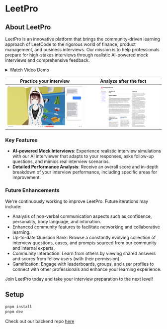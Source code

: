 # LeetPro

## About LeetPro

LeetPro is an innovative platform that brings the community-driven learning approach of LeetCode to the rigorous world of finance, product management, and business interviews. Our mission is to help professionals prepare for high-stakes interviews through realistic AI-powered mock interviews and comprehensive feedback.

<details>
  <summary> Watch Video Demo </summary>


https://github.com/user-attachments/assets/2735b1a0-23cc-469a-acef-0dda410cc6af



</details>

| Practice your Interview                                | Analyze after the fact                               |
| ------------------------------------------------------ | ---------------------------------------------------- |
| ![Interview Screenshot](media/interviewScreenshot.png) | ![Analysis Screenshot](media/analysisScreenshot.png) |

### Key Features

- **AI-powered Mock Interviews**: Experience realistic interview simulations with our AI interviewer that adapts to your responses, asks follow-up questions, and mimics real interview scenarios.
- **Detailed Performance Analysis**: Receive an overall score and in-depth breakdown of your interview performance, including specific areas for improvement.

### Future Enhancements

We're continuously working to improve LeetPro. Future iterations may include:

- Analysis of non-verbal communication aspects such as confidence, personality, body language, and intonation.
- Enhanced community features to facilitate networking and collaborative learning.
- Up-to-date Question Bank: Browse a constantly evolving collection of interview questions, cases, and prompts sourced from our community and internal experts.
- Community Interaction: Learn from others by viewing shared answers and scores from fellow users (with their permission).
- Gamification: Engage with leaderboards, groups, and user profiles to connect with other professionals and enhance your learning experience.

Join LeetPro today and take your interview preparation to the next level!

## Setup

```bash
pnpm install
pnpm dev
```

Check out our backend repo [here](https://github.com/kevin51jiang/leetpro-mvp-backend)
